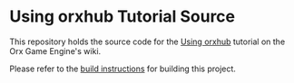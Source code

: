 Using orxhub Tutorial Source
============================

This repository holds the source code for the 
[Using orxhub](http://orx-project.org/wiki/tutorials/community/enobayram/orxhub_user)
tutorial on the Orx Game Engine's wiki.

Please refer to the [build instructions](doc/build_instructions.md) for building this project.
